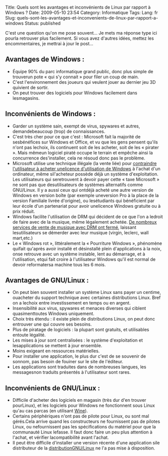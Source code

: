 Title: Quels sont les avantages et inconvénients de Linux par rapport à Windows ?
Date: 2009-05-10 23:54
Category: Informatique
Tags:
Lang: fr
Slug: quels-sont-les-avantages-et-inconvenients-de-linux-par-rapport-a-windows
Status: published

C'est une question qu'on me pose souvent... Je mets ma réponse type ici pourla retrouver plus facilement. Si vous avez d'autres idées, mettez les encommentaires, je mettrai à jour le post...

Avantages de Windows :
----------------------

-   Équipe 90% du parc informatique grand public, donc plus simple de trouverun pote « qui s'y connait » pour filer un coup de main.
-   C'est l'environnement des joueurs qui veulent jouer au dernier jeu 3D quivient de sortir.
-   On peut trouver des logiciels pour Windows facilement dans lesmagasins.

Inconvénients de Windows :
--------------------------

-   Garder un système sain, exempt de virus, spywares et autres, demandebeaucoup (trop) de connaissances.
-   C'est très cher pour ce que c'est : Microsoft fait la majorité de sesbénéfices sur Windows et Office, et vu que les gens pensent qu'ils n'ont pas lechoix, ils continuent soit de les acheter, soit de les « pirater ». Mais mêmeun logiciel piraté occupe le terrain et empêche ainsi la concurrence des'installer, cela ne résoud donc pas le problème.
-   Microsoft utilise une technique illégale (la vente liée) pour [contraindre l'utilisateur à acheter unelicence d'utilisation de Windows](http://www.racketiciel.info) à l'achat d'un ordinateur, même sil'acheteur possède déjà un système d'exploitation. Les utilisateurs qui seretrouvent à devoir payer cette « taxe Microsoft » ne sont pas que desutilisateurs de systèmes alternatifs comme GNU/Linux. Il y a aussi ceux qui ontdéjà acheté une autre version de Windows en version boîte (par exemple uneversion Pro à la place de la version Familiale livrée d'origine), ou lesétudiants qui bénéficient par leur école d'un partenariat pour avoir unelicence Windows gratuite ou à prix réduit.
-   Windows facilite l'utilisation de DRM qui décident de ce que l'on a ledroit de faire avec de la musique, même légalement achetée. [De nombreux services de vente de musique avec DRM ont fermé](http://www.numerama.com/magazine/10738-Le-geant-des-supermarches-aux-USA-ferme-ses-serveurs-de-DRM.html), laissant lesutilisateurs se démerder avec leur musique (virgin, leclerc, wall mart,etc.)
-   Le « Windows rot », littéralement la « Pourriture Windows », phénomène quifait qu'après avoir installé et désinstallé plein d'applications à la noix, onse retrouve avec un système instable, lent au démarrage, et à l'utilisation, etqui fait croire à l'utilisateur Windows qu'il est normal de devoir reformatersa machine tous les 6 mois.

Avantages de GNU/Linux :
------------------------

-   On peut bien souvent installer un système Linux sans payer un centime, ouacheter du support technique avec certaines distributions Linux. Bref on a lechoix entre investissement en temps ou en argent.
-   Insensibilité aux virus, spywares et menaces diverses qui ciblent quasimenttoutes Windows uniquement.
-   Choix très étendu : il existe plein de distributions Linux, on peut donc entrouver une qui couvre ses besoins.
-   Plus de piratage de logiciels : la plupart sont gratuits, et utilisables entoute légalité.
-   Les mises à jour sont centralisées : le système d'exploitation et lesapplications se mettent à jour ensemble.
-   Moins exigeant en ressources matérielles.
-   Pour installer une application, le plus dur c'est de se souvenir de sonnom, pas besoin de fouiner sur le site de l'éditeur.
-   Les applications sont traduites dans de nombreuses langues, les messagesnon traduits présentés à l'utilisateur sont rares.

Inconvénients de GNU/Linux :
----------------------------

-   Difficile d'acheter des logiciels en magasin (très dur d'en trouver pourLinux), et les logiciels pour Windows ne fonctionnent sous Linux qu'au cas parcas (en utilisant [Wine](http://fr.wikipedia.org/wiki/Wine)).
-   Certains périphériques n'ont pas de pilote pour Linux, ou sont mal gérés.Cela arrive quand les constructeurs ne fournissent pas de pilotes Linux, ou nefournissent pas les spécifications du matériel pour que la communauté Linux lefasse. Il faut donc faire un peu plus attention à l'achat, et vérifier lacompatibilité avant l'achat.
-   Il peut être difficile d'installer une version récente d'une application sile distributeur de la [distributionGNU/Linux](http://fr.wikipedia.org/wiki/Distribution_GNU/Linux) ne l'a pas mise à disposition.

